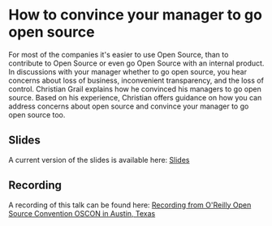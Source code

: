 # How to convince your manager to go open source

For most of the companies it's easier to use Open Source, than to contribute to Open Source or even go Open Source with an internal product. In  discussions with your manager whether to go open source, you hear concerns about loss of business, inconvenient transparency, and the loss of control. Christian Grail explains how he convinced his managers to go open source. Based on his experience, Christian offers guidance on how you can address concerns about open source and convince your manager to go open source too.

## Slides

A current version of the slides is available here:
[Slides](https://docs.google.com/presentation/d/1Sj9EF2_cYvJH8RfM_wJCPtzuL48uAvMSQ4BQJIJDBxY/edit?usp=sharing)

## Recording

A recording of this talk can be found here: [Recording from O'Reilly Open Source Convention OSCON in Austin, Texas](https://www.safaribooksonline.com/library/view/oscon-2016-video/9781491965153/video247467.html)
